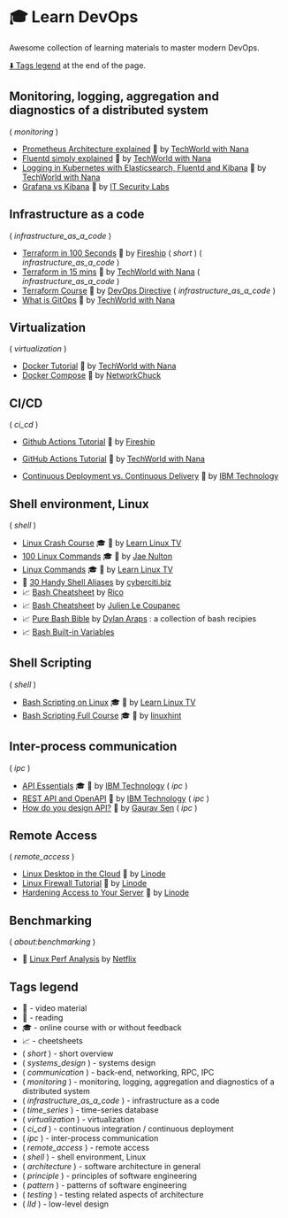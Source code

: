 # :mortar_board: Learn DevOps

Awesome collection of learning materials to master modern DevOps.

[:arrow_down: Tags legend](#tags-legend) at the end of the page.

<!-- - []() by []() :movie_camera: -->
<!-- - []() by []() :movie_camera: :mortar_board: -->

## Monitoring, logging, aggregation and diagnostics of a distributed system

( _monitoring_ )

- [Prometheus Architecture explained](https://www.youtube.com/watch?v=mLPg49b33sA) :movie_camera: by [TechWorld with Nana](https://www.youtube.com/c/TechWorldwithNana/videos)
- [Fluentd simply explained](https://www.youtube.com/watch?v=5ofsNyHZwWE) :movie_camera: by [TechWorld with Nana](https://www.youtube.com/c/TechWorldwithNana/videos)
- [Logging in Kubernetes with Elasticsearch, Fluentd and Kibana](https://www.youtube.com/watch?v=I5c8Pfg2tys) :movie_camera: by [TechWorld with Nana](https://www.youtube.com/c/TechWorldwithNana/videos)
- [Grafana vs Kibana](https://www.youtube.com/watch?v=xXmOmFyN3Hs) :movie_camera: by [IT Security Labs](https://www.youtube.com/c/ITSecurityLabs/videos)

## Infrastructure as a code

( _infrastructure_as_a_code_ )

- [Terraform in 100 Seconds](https://www.youtube.com/watch?v=tomUWcQ0P3k) :movie_camera: by [Fireship](https://www.youtube.com/c/Fireship) ( _short_ ) ( _infrastructure_as_a_code_ )
- [Terraform in 15 mins](https://www.youtube.com/watch?v=l5k1ai_GBDE) :movie_camera: by [TechWorld with Nana](https://www.youtube.com/c/TechWorldwithNana/videos) ( _infrastructure_as_a_code_ )
- [Terraform Course](https://www.youtube.com/watch?v=7xngnjfIlK4) :movie_camera: by [DevOps Directive](https://www.youtube.com/c/DevOpsDirective/playlists) ( _infrastructure_as_a_code_ )
- [What is GitOps](https://www.youtube.com/watch?v=f5EpcWp0THw) :movie_camera: by [TechWorld with Nana](https://www.youtube.com/c/TechWorldwithNana/videos)

## Virtualization

( _virtualization_ )

- [Docker Tutorial](https://www.youtube.com/watch?v=3c-iBn73dDE) :movie_camera: by [TechWorld with Nana](https://www.youtube.com/c/TechWorldwithNana/videos)
- [Docker Compose](https://www.youtube.com/watch?v=DM65_JyGxCo) :movie_camera: by [ NetworkChuck ](https://www.youtube.com/c/NetworkChuck/videos)

## CI/CD

( _ci_cd_ )

- [Github Actions Tutorial](https://www.youtube.com/watch?v=eB0nUzAI7M8) :movie_camera: by [Fireship](https://www.youtube.com/c/Fireship)
- [GitHub Actions Tutorial](https://www.youtube.com/watch?v=R8_veQiYBjI) :movie_camera: by [TechWorld with Nana](https://www.youtube.com/c/TechWorldwithNana/videos)

- [Continuous Deployment vs. Continuous Delivery](https://www.youtube.com/watch?v=LNLKZ4Rvk8w) :movie_camera: by [IBM Technology](https://www.youtube.com/c/IBMTechnology/playlists)

## Shell environment, Linux

( _shell_ )

- [Linux Crash Course](https://www.youtube.com/playlist?list=PLT98CRl2KxKHKd_tH3ssq0HPrThx2hESW) :mortar_board: :movie_camera: by [Learn Linux TV](https://www.youtube.com/c/LearnLinuxtv/playlists)
- [100 Linux Commands](https://www.youtube.com/playlist?list=PL5gAM72D0Cq-R8SrNsuOMB1zX4KOy7W-L) :mortar_board: :movie_camera: by [Jae Nulton](https://www.youtube.com/@jaenulton9953)
- [Linux Commands](https://www.youtube.com/playlist?list=PLT98CRl2KxKHaKA9-4_I38sLzK134p4GJ) :mortar_board: :movie_camera: by [Learn Linux TV](https://www.youtube.com/c/LearnLinuxtv/playlists)
- :page_facing_up: [30 Handy Shell Aliases](https://www.cyberciti.biz/tips/bash-aliases-mac-centos-linux-unix.html) by [cyberciti.biz](https://www.cyberciti.biz/)
- :chart_with_upwards_trend: [Bash Cheatsheet](https://devhints.io/bash) by [Rico](https://devhints.io/)
- :chart_with_upwards_trend: [Bash Cheatsheet](https://github.com/LeCoupa/awesome-cheatsheets/blob/master/languages/bash.sh) by [Julien Le Coupanec](https://github.com/LeCoupa)
- :chart_with_upwards_trend: [Pure Bash Bible](https://github.com/dylanaraps/pure-bash-bible) by [Dylan Araps](https://github.com/dylanaraps) : a collection of bash recipies
- :chart_with_upwards_trend: [Bash Built-in Variables](https://www.gnu.org/software/bash/manual/html_node/Bash-Variables.html)

## Shell Scripting

( _shell_ )

- [Bash Scripting on Linux](https://www.youtube.com/playlist?list=PLT98CRl2KxKGj-VKtApD8-zCqSaN2mD4w) :mortar_board: :movie_camera: by [Learn Linux TV](https://www.youtube.com/c/LearnLinuxtv/playlists)
- [Bash Scripting Full Course](https://www.youtube.com/watch?v=e7BufAVwDiM) :mortar_board: :movie_camera: by [linuxhint](https://www.youtube.com/@linuxhint)

## Inter-process communication

( _ipc_ )

- [API Essentials](https://www.youtube.com/playlist?list=PLOspHqNVtKAAAq9pHWlEiRUVcYMCcu4X0) :mortar_board: :movie_camera: by [IBM Technology](https://www.youtube.com/c/IBMTechnology/playlists) ( _ipc_ )
- [REST API and OpenAPI](https://www.youtube.com/watch?v=pRS9LRBgjYg) :movie_camera: by [IBM Technology](https://www.youtube.com/c/IBMTechnology/playlists) ( _ipc_ )
- [How do you design API?](https://www.youtube.com/watch?v=_YlYuNMTCc8) :movie_camera: by [Gaurav Sen](https://www.youtube.com/c/GauravSensei/videos) ( _ipc_ )

## Remote Access

( _remote_access_ )

- [Linux Desktop in the Cloud](https://www.youtube.com/watch?v=633OWaW3cyo) :movie_camera: by [Linode](https://www.youtube.com/c/linode/videos)
- [Linux Firewall Tutorial](https://www.youtube.com/watch?v=XtRXm4FFK7Q) :movie_camera: by [Linode](https://www.youtube.com/c/linode/videos)
- [Hardening Access to Your Server](https://www.youtube.com/watch?v=eeaFoZlSq6I) :movie_camera: by [Linode](https://www.youtube.com/c/linode/videos)

## Benchmarking

( _about:benchmarking_ )

- :page_facing_up: [Linux Perf Analysis](https://brendangregg.com/Articles/Netflix_Linux_Perf_Analysis_60s.pdf) by [Netflix](https://netflixtechblog.com/)

## Tags legend

- :movie_camera: - video material
- :page_facing_up: - reading
- :mortar_board: - online course with or without feedback
- :chart_with_upwards_trend: - cheetsheets
- ( _short_ ) - short overview
- ( _systems_design_ ) - systems design
- ( _communication_ ) - back-end, networking, RPC, IPC
- ( _monitoring_ ) - monitoring, logging, aggregation and diagnostics of a distributed system
- ( _infrastructure_as_a_code_ ) - infrastructure as a code
- ( _time_series_ ) - time-series database
- ( _virtualization_ ) - virtualization
- ( _ci_cd_ ) - continuous integration / continuous deployment
- ( _ipc_ ) - inter-process communication
- ( _remote_access_ ) - remote access
- ( _shell_ ) - shell environment, Linux
- ( _architecture_ ) - software architecture in general
- ( _principle_ ) - principles of software engineering
- ( _pattern_ ) - patterns of software engineering
- ( _testing_ ) - testing related aspects of architecture
- ( _lld_ ) - low-level design

